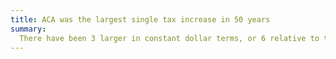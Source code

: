 ```yaml
---
title: ACA was the largest single tax increase in 50 years
summary:
  There have been 3 larger in constant dollar terms, or 6 relative to the size of the economy.
---
```

